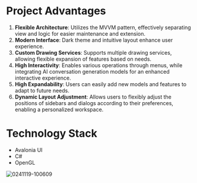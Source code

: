 # Project Advantages

1. **Flexible Architecture**: Utilizes the MVVM pattern, effectively separating view and logic for easier maintenance and extension.
2. **Modern Interface**: Dark theme and intuitive layout enhance user experience.
3. **Custom Drawing Services**: Supports multiple drawing services, allowing flexible expansion of features based on needs.
4. **High Interactivity**: Enables various operations through menus, while integrating AI conversation generation models for an enhanced interactive experience.
5. **High Expandability**: Users can easily add new models and features to adapt to future needs.
6. **Dynamic Layout Adjustment**: Allows users to flexibly adjust the positions of sidebars and dialogs according to their preferences, enabling a personalized workspace.

# Technology Stack

- Avalonia UI
- C#
- OpenGL

![0241119-100609](https://github.com/user-attachments/assets/c778ef02-572a-42e6-9e89-63ca7e93fbc0)
